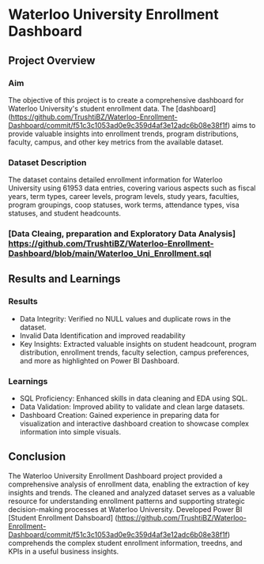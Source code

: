 # Waterloo University Enrollment Dashboard

## Project Overview

### Aim
The objective of this project is to create a comprehensive dashboard for Waterloo University's student enrollment data. The [dashboard] (https://github.com/TrushtiBZ/Waterloo-Enrollment-Dashboard/commit/f51c3c1053ad0e9c359d4af3e12adc6b08e38f1f) aims to provide valuable insights into enrollment trends, program distributions, faculty, campus, and other key metrics from the available dataset.

### Dataset Description
The dataset contains detailed enrollment information for Waterloo University using 61953 data entries, covering various aspects such as fiscal years, term types, career levels, program levels, study years, faculties, program groupings, coop statuses, work terms, attendance types, visa statuses, and student headcounts. 

### [Data Cleaing, preparation and Exploratory Data Analysis] https://github.com/TrushtiBZ/Waterloo-Enrollment-Dashboard/blob/main/Waterloo_Uni_Enrollment.sql

## Results and Learnings

### Results
- Data Integrity: Verified no NULL values and duplicate rows in the dataset.
- Invalid Data Identification and improved readability
- Key Insights: Extracted valuable insights on student headcount, program distribution, enrollment trends, faculty selection, campus preferences, and more as highlighted on Power BI Dashboard. 

### Learnings
- SQL Proficiency: Enhanced skills in data cleaning and EDA using SQL.
- Data Validation: Improved ability to validate and clean large datasets.
- Dashboard Creation: Gained experience in preparing data for visualization and interactive dashboard creation to showcase complex information into simple visuals.

## Conclusion
The Waterloo University Enrollment Dashboard project provided a comprehensive analysis of enrollment data, enabling the extraction of key insights and trends. The cleaned and analyzed dataset serves as a valuable resource for understanding enrollment patterns and supporting strategic decision-making processes at Waterloo University. Developed Power BI [Student Enrollment Dahsboard] (https://github.com/TrushtiBZ/Waterloo-Enrollment-Dashboard/commit/f51c3c1053ad0e9c359d4af3e12adc6b08e38f1f) comprehends the complex student enrollment information, treedns, and KPIs in a useful business insights.



